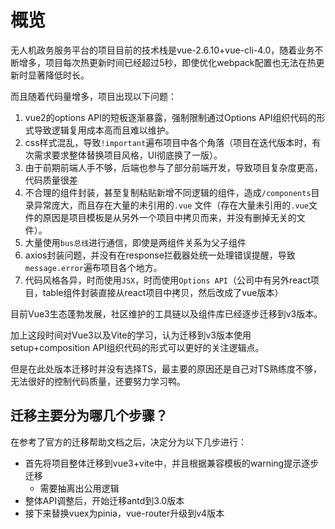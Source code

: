 # 概览

无人机政务服务平台的项目目前的技术栈是vue-2.6.10+vue-cli-4.0，随着业务不断增多，项目每次热更新时间已经超过5秒，即使优化webpack配置也无法在热更新时显著降低时长。

而且随着代码量增多，项目出现以下问题：

1. vue2的options API的短板逐渐暴露，强制限制通过Options API组织代码的形式导致逻辑复用成本高而且难以维护。
2. css样式混乱，导致`!important`遍布项目中各个角落（项目在迭代版本时，有次需求要求整体替换项目风格，UI彻底换了一版）。
3. 由于前期前端人手不够，后端也参与了部分前端开发，导致项目复杂度更高，代码质量很差
4. 不合理的组件封装，甚至复制粘贴新增不同逻辑的组件，造成`/components`目录异常庞大，而且存在大量的未引用的`.vue`
   文件（存在大量未引用的`.vue`文件的原因是项目模板是从另外一个项目中拷贝而来，并没有删掉无关的文件）。
5. 大量使用`bus总线`进行通信，即使是两组件关系为父子组件
6. axios封装问题，并没有在response拦截器处统一处理错误提醒，导致`message.error`遍布项目各个地方。
7. 代码风格各异，时而使用`JSX`，时而使用`Options API`（公司中有另外react项目，table组件封装直接从react项目中拷贝，然后改成了vue版本）

目前Vue3生态蓬勃发展，社区维护的工具链以及组件库已经逐步迁移到v3版本。

加上这段时间对Vue3以及Vite的学习，认为迁移到v3版本使用setup+composition API组织代码的形式可以更好的关注逻辑点。

但是在此处版本迁移时并没有选择TS，最主要的原因还是自己对TS熟练度不够，无法很好的控制代码质量，还要努力学习鸭。

## 迁移主要分为哪几个步骤？

在参考了官方的迁移帮助文档之后，决定分为以下几步进行：

- 首先将项目整体迁移到vue3+vite中，并且根据兼容模板的warning提示逐步迁移
    - 需要抽离出公用逻辑
- 整体API调整后，开始迁移antd到3.0版本
- 接下来替换vuex为pinia，vue-router升级到v4版本


